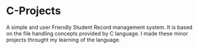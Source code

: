 # C-Projects
A simple and user Friendly Student Record management system.
It is based on the file handling concepts provided by C language.
I made these minor projects throught my learning of the language.
